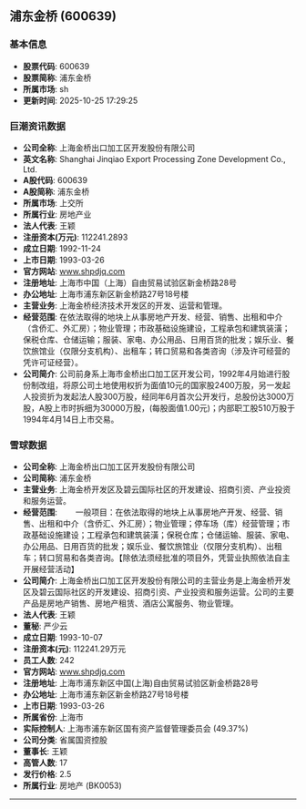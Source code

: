 ## 浦东金桥 (600639)

### 基本信息

- **股票代码**: 600639
- **股票简称**: 浦东金桥
- **所属市场**: sh
- **更新时间**: 2025-10-25 17:29:25

### 巨潮资讯数据

- **公司全称**: 上海金桥出口加工区开发股份有限公司
- **英文名称**: Shanghai Jinqiao Export Processing Zone Development Co., Ltd.
- **A股代码**: 600639
- **A股简称**: 浦东金桥
- **所属市场**: 上交所
- **所属行业**: 房地产业
- **法人代表**: 王颖
- **注册资本(万元)**: 112241.2893
- **成立日期**: 1992-11-24
- **上市日期**: 1993-03-26
- **官方网站**: www.shpdjq.com
- **注册地址**: 上海市中国（上海）自由贸易试验区新金桥路28号
- **办公地址**: 上海市浦东新区新金桥路27号18号楼
- **主营业务**: 上海金桥经济技术开发区的开发、运营和管理。
- **经营范围**: 在依法取得的地块上从事房地产开发、经营、销售、出租和中介（含侨汇、外汇房）；物业管理；市政基础设施建设，工程承包和建筑装潢；保税仓库、仓储运输；服装、家电、办公用品、日用百货的批发；娱乐业、餐饮旅馆业（仅限分支机构）、出租车；转口贸易和各类咨询（涉及许可经营的凭许可证经营）。
- **公司简介**: 公司前身系上海市金桥出口加工区开发公司，1992年4月始进行股份制改组，将原公司土地使用权折为面值10元的国家股2400万股，另一发起人投资折为发起法人股300万股，经同年6月首次公开发行，总股份达3000万股，A股上市时拆细为30000万股，(每股面值1.00元)；内部职工股510万股于1994年4月14日上市交易。

### 雪球数据

- **公司全称**: 上海金桥出口加工区开发股份有限公司
- **公司简称**: 浦东金桥
- **主营业务**: 上海金桥开发区及碧云国际社区的开发建设、招商引资、产业投资和服务运营。
- **经营范围**: 　　一般项目：在依法取得的地块上从事房地产开发、经营、销售、出租和中介（含侨汇、外汇房）；物业管理；停车场（库）经营管理；市政基础设施建设；工程承包和建筑装潢；保税仓库；仓储运输、服装、家电、办公用品、日用百货的批发；娱乐业、餐饮旅馆业（仅限分支机构）、出租车；转口贸易和各类咨询。【除依法须经批准的项目外，凭营业执照依法自主开展经营活动】
- **公司简介**: 上海金桥出口加工区开发股份有限公司的主营业务是上海金桥开发区及碧云国际社区的开发建设、招商引资、产业投资和服务运营。公司的主要产品是房地产销售、房地产租赁、酒店公寓服务、物业管理。
- **法人代表**: 王颖
- **董秘**: 严少云
- **成立日期**: 1993-10-07
- **注册资本(元)**: 112241.29万元
- **员工人数**: 242
- **官方网站**: www.shpdjq.com
- **注册地址**: 上海市浦东新区中国(上海)自由贸易试验区新金桥路28号
- **办公地址**: 上海市浦东新区新金桥路27号18号楼
- **上市日期**: 1993-03-26
- **所属省份**: 上海市
- **实际控制人**: 上海市浦东新区国有资产监督管理委员会 (49.37%)
- **公司分类**: 省属国资控股
- **董事长**: 王颖
- **高管人数**: 17
- **发行价格**: 2.5
- **所属行业**: 房地产 (BK0053)

---